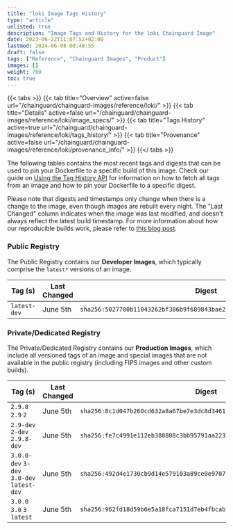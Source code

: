 ```yaml
---
title: "loki Image Tags History"
type: "article"
unlisted: true
description: "Image Tags and History for the loki Chainguard Image"
date: 2023-06-22T11:07:52+02:00
lastmod: 2024-06-08 00:48:55
draft: false
tags: ["Reference", "Chainguard Images", "Product"]
images: []
weight: 700
toc: true
---
```


{{< tabs >}}
{{< tab title="Overview" active=false url="/chainguard/chainguard-images/reference/loki/" >}}
{{< tab title="Details" active=false url="/chainguard/chainguard-images/reference/loki/image_specs/" >}}
{{< tab title="Tags History" active=true url="/chainguard/chainguard-images/reference/loki/tags_history/" >}}
{{< tab title="Provenance" active=false url="/chainguard/chainguard-images/reference/loki/provenance_info/" >}}
{{</ tabs >}}

The following tables contains the most recent tags and digests that can be used to pin your Dockerfile to a specific build of this image. Check our guide on [Using the Tag History API](/chainguard/chainguard-images/using-the-tag-history-api/) for information on how to fetch all tags from an image and how to pin your Dockerfile to a specific digest.

Please note that digests and timestamps only change when there is a change to the image, even though images are rebuilt every night. The "Last Changed" column indicates when the image was last modified, and doesn't always reflect the latest build timestamp. For more information about how our reproducible builds work, please refer to [this blog post](https://www.chainguard.dev/unchained/reproducing-chainguards-reproducible-image-builds).

### Public Registry
The Public Registry contains our **Developer Images**, which typically comprise the `latest*` versions of an image.

| Tag (s)       | Last Changed | Digest                                                                    |
|---------------|--------------|---------------------------------------------------------------------------|
|  `latest-dev` | June 5th     | `sha256:5027700b11043262bf386b9f689843bae2b0b15492f5d462e5faee6cf0348d1f` |


### Private/Dedicated Registry
The Private/Dedicated Registry contains our **Production Images**, which include all versioned tags of an image and special images that are not available in the public registry (including FIPS images and other custom builds).

| Tag (s)                                     | Last Changed | Digest                                                                    |
|---------------------------------------------|--------------|---------------------------------------------------------------------------|
|  `2.9.8` `2.9` `2`                          | June 5th     | `sha256:8c1d047b260cd632a8a67be7e3dc8d3461069c9c01e31cad99b783295c502d41` |
|  `2.9-dev` `2-dev` `2.9.8-dev`              | June 5th     | `sha256:fe7c4991e112eb388808c3bb95791aa223c5fdf10adb6dfff97aa2f4f006ad5d` |
|  `3.0.0-dev` `3-dev` `3.0-dev` `latest-dev` | June 5th     | `sha256:492d4e1730cb9d14e579103a89ce0e97076af89ddb7cf7c2454317241469e2f1` |
|  `3.0.0` `3.0` `3` `latest`                 | June 5th     | `sha256:962fd18d59b6e5a18fca7151d7eb4fbcab75516326e1be223082265e411f08ac` |

